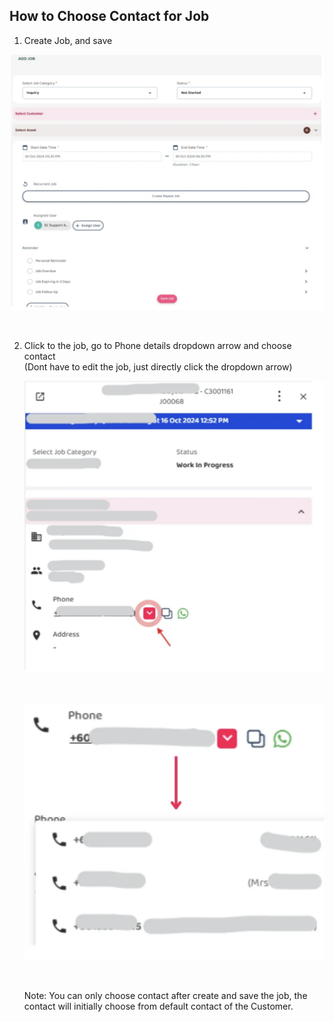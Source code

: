 ## How to Choose Contact for Job

1. Create Job, and save<br>

  <p align="center">
       <img src="img/How_to_Choose_Contact_for_Job_Step_1.png" alt="Choose_Contact_for_Job">
     </p><br>

2. Click to the job, go to Phone details dropdown arrow and choose contact<br>
   (Dont have to edit the job, just directly click the dropdown arrow)<br>

   <p align="center">
       <img src="img/How_to_Choose_Contact_for_Job_Step_2.png" alt="Choose_Contact_for_Job">
     </p><br>

     <p align="center">
       <img src="img/How_to_Choose_Contact_for_Job_Step_3.png" alt="Choose_Contact_for_Job">
     </p><br>

   Note:
   You can only choose contact after create and save the job, the contact will initially choose from default contact of the Customer.
